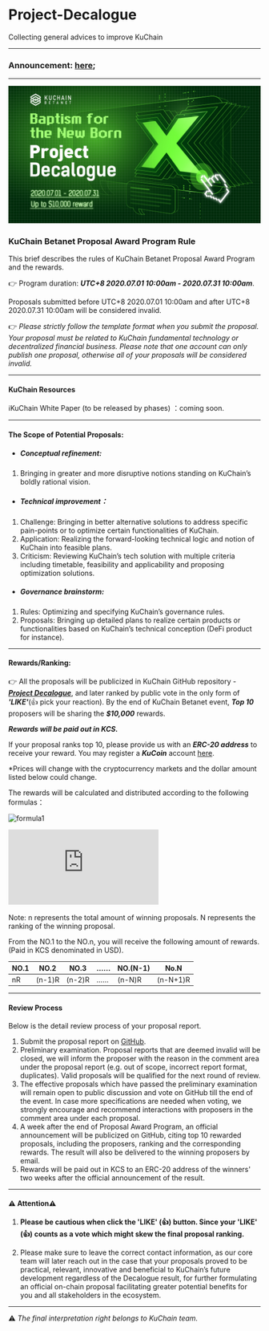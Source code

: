 # Project-Decalogue
Collecting general advices to improve KuChain

---
### Announcement: [here](https://github.com/KuChainNetwork/Project-Decalogue/blob/master/announcement/announcement001.md);


---
![kuChainDecalogue](https://github.com/KuChainNetwork/Project-Decalogue/blob/master/imgs/kuChainDecalogue.jpg?raw=true)

### KuChain Betanet Proposal Award Program Rule 

This brief describes the rules of KuChain Betanet Proposal Award Program and the rewards.



:point_right: Program duration: ***UTC+8 2020.07.01 10:00am - 2020.07.31 10:00am***. 

Proposals submitted before UTC+8 2020.07.01 10:00am and after UTC+8 2020.07.31 10:00am will be considered invalid. 

:point_right: *Please strictly follow the template format when you submit the proposal. Your proposal must be related to KuChain fundamental technology or decentralized financial business. Please note that one account can only publish one proposal, otherwise all of your proposals will be considered invalid.*



---

#### KuChain Resources

:information_source:KuChain White Paper (to be released by phases) ：coming soon.



---

#### The Scope of Potential Proposals:

- ##### Conceptual refinement: 

1. Bringing in greater and more disruptive notions standing on KuChain’s boldly rational vision.



- ##### Technical improvement：

1. Challenge: Bringing in better alternative solutions to address specific pain-points or to optimize certain functionalities of KuChain.
2. Application: Realizing the forward-looking technical logic and notion of KuChain into feasible plans.
3. Criticism: Reviewing KuChain’s tech solution with multiple criteria including timetable, feasibility and applicability and proposing optimization solutions.



- ##### Governance brainstorm:

1. Rules: Optimizing and specifying KuChain’s governance rules.
2. Proposals: Bringing up detailed plans to realize certain products or functionalities based on KuChain’s technical conception (DeFi product for instance).



---

#### Rewards/Ranking:

:point_right: All the proposals will be publicized in KuChain GitHub repository - [***Project Decalogue***](https://github.com/KuChainNetwork/Project-Decalogue), and later ranked by public vote in the only form of ***'LIKE'***(👍 pick your reaction). By the end of KuChain Betanet event, ***Top 10*** proposers will be sharing the ***$10,000*** rewards. 



***Rewards will be paid out in KCS.***



If your proposal ranks top 10, please provide us with an ***ERC-20 address*** to receive your reward. You may register a ***KuCoin*** account [here](https://www.kucoin.com/).

*Prices will change with the cryptocurrency markets and the dollar amount listed below could change.



The rewards will be calculated and distributed according to the following formulas：

![formula1](https://latex.codecogs.com/svg.latex?R%20=%2010000/\sum_{i=1}^n%20i;%20(n%3C=10))

![formula2](https://latex.codecogs.com/svg.latex?Rewards%20=%20(n-N+1)R;(n,N%3C=10))

Note: n represents the total amount of winning proposals. N represents the ranking of the winning proposal. 



From the NO.1 to the NO.n, you will receive the following amount of rewards. (Paid in KCS denominated in USD).

| NO.1 | NO.2   | NO.3   | ……   | NO.(N-1) | No.N     |
| ---- | ------ | ------ | ---- | -------- | -------- |
| nR   | (n-1)R | (n-2)R | ……   | (n-N)R   | (n-N+1)R |



---

#### Review Process

Below is the detail review process of your proposal report.

1. Submit the proposal report on [GitHub](https://github.com/KuChainNetwork/Project-Decalogue/issues).
2. Preliminary examination. Proposal reports that are deemed invalid will be closed, we will inform the proposer with the reason in the comment area under the proposal report (e.g. out of scope, incorrect report format, duplicates). Valid proposals will be qualified for the next round of review.
3. The effective proposals which have passed the preliminary examination will remain open to public discussion and vote on GitHub till the end of the event. In case more specifications are needed when voting, we strongly encourage and recommend interactions with proposers in the comment area under each proposal.
4. A week after the end of Proposal Award Program, an official announcement will be publicized on GitHub, citing top 10 rewarded proposals, including the proposers, ranking and the corresponding rewards. The result will also be delivered to the winning proposers by email.
5. Rewards will be paid out in KCS to an ERC-20 address of the winners' two weeks after the official announcement of the result.



---

#### :warning: Attention:warning:

1. **Please be cautious when click the 'LIKE' (👍) button. Since your 'LIKE' (👍) counts as a vote which might skew the final proposal ranking.** 

2. Please make sure to leave the correct contact information, as our core team will later reach out in the case that your proposals proved to be practical, relevant, innovative and beneficial to KuChain’s future development regardless of the Decalogue result, for further formulating an official on-chain proposal facilitating greater potential benefits for you and all stakeholders in the ecosystem.

   

---

:warning: *The final interpretation right belongs to KuChain team.*

